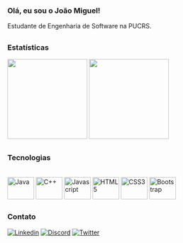 ### Olá, eu sou o João Miguel!

Estudante de Engenharia de Software na PUCRS.

##

### Estatísticas
<div>
  <img height="180em" src="https://github-readme-stats.vercel.app/api?username=joaombonaldo&show_icons=true&theme=dracula&include_all_commits=true&count_private=true&locale=pt-br" />
  <img height="180em" src="https://github-readme-stats.vercel.app/api/top-langs/?username=joaombonaldo&layout=compact&langs_count=16&theme=dracula&locale=pt-br" />
</div>

##

### Tecnologias

<div style="display: inline_block"><br/>
  <img align="center" alt="Java" height="50" width="60" src="https://cdn.jsdelivr.net/gh/devicons/devicon/icons/java/java-original-wordmark.svg" />
  <img align="center" alt="C++" height="50" width="60" src="https://cdn.jsdelivr.net/gh/devicons/devicon/icons/cplusplus/cplusplus-original.svg" />
  <img align="center" alt="Javascript" height="50" width="60" src="https://cdn.jsdelivr.net/gh/devicons/devicon/icons/javascript/javascript-original.svg" />
  <img align="center" alt="HTML5" height="50" width="60" src="https://cdn.jsdelivr.net/gh/devicons/devicon/icons/html5/html5-plain-wordmark.svg" />
  <img align="center" alt="CSS3" height="50" width="60" src="https://cdn.jsdelivr.net/gh/devicons/devicon/icons/css3/css3-plain-wordmark.svg" />
  <img align="center" alt="Bootstrap" height="50" width="60" src="https://cdn.jsdelivr.net/gh/devicons/devicon/icons/bootstrap/bootstrap-original-wordmark.svg" />
</div>

## 

### Contato

[![Linkedin](https://img.shields.io/badge/LinkedIn-0077B5?style=for-the-badge&logo=linkedin&logoColor=white)](https://www.linkedin.com/in/joaombonaldo/)
[![Discord](https://img.shields.io/badge/Discord-7289DA?style=for-the-badge&logo=discord&logoColor=white&layout=compact)](https://discord.com/invite/Jhony#7281)
[![Twitter](https://img.shields.io/badge/Twitter-1DA1F2?style=for-the-badge&logo=twitter&logoColor=white)](https://twitter.com/joaombonaldo)
